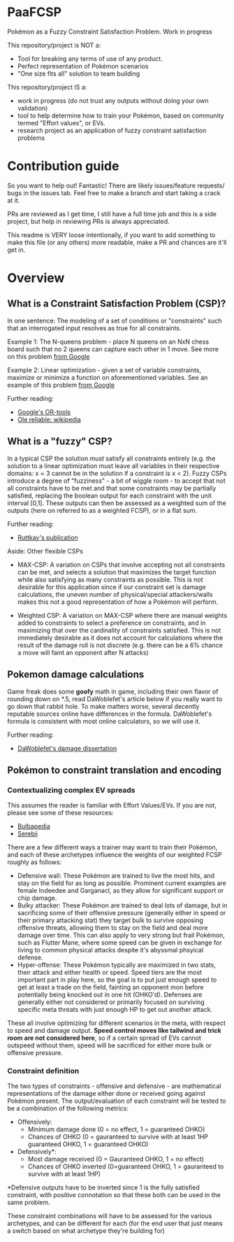 # PaaFCSP
Pokémon as a Fuzzy Constraint Satisfaction Problem. Work in progress

This repository/project is NOT a:

- Tool for breaking any terms of use of any product.
- Perfect representation of Pokémon scenarios
- "One size fits all" solution to team building

This repository/project IS a:

- work in progress (do not trust any outputs without doing your own validation)
- tool to help determine how to train your Pokémon, based on community termed "Effort values", or EVs.
- research project as an application of fuzzy constraint satisfaction problems

# Contribution guide

So you want to help out! Fantastic! There are likely issues/feature requests/ bugs in the issues tab. Feel free to make a branch and start taking a crack at it.

PRs are reviewed as I get time, I still have a full time job and this is a side project, but help in reviewing PRs is always appreciated.

This readme is VERY loose intentionally, if you want to add something to make this file (or any others) more readable, make a PR and chances are it'll get in.


# Overview

## What is a Constraint Satisfaction Problem (CSP)?

In one sentence: The modeling of a set of conditions or "constraints" such that an interrogated input resolves as true for all constraints.

Example 1: The N-queens problem - place N queens on an NxN chess board such that no 2 queens can capture each other in 1 move. See more on this problem [from Google](https://developers.google.com/optimization/cp/queens)

Example 2: Linear optimization - given a set of variable constraints, maximize or minimize a function on aforementioned variables. See an example of this problem [from Google](https://developers.google.com/optimization/introduction/python#example)

Further reading:
- [Google's OR-tools](https://developers.google.com/optimization/cp)
- [Ole reliable: wikipedia](https://en.wikipedia.org/wiki/Constraint_satisfaction_problem)

## What is a "fuzzy" CSP?

In a typical CSP the solution _must_ satisfy all constraints entirely (e.g. the solution to a linear optimization must leave all variables in their respective domains: x = 3 cannot be in the solution if a constraint is x < 2). Fuzzy CSPs introduce a degree of "fuzziness" - a bit of wiggle room - to accept that not all constraints have to be met and that some constraints may be partially satisfied, replacing the boolean output for each constraint with the unit interval [0,1]. These outputs can then be assessed as a weighted sum of the outputs (here on referred to as a weighted FCSP), or in a flat sum.

Further reading:
- [Ruttkay's publication](https://ieeexplore.ieee.org/document/343640)

Aside: Other flexible CSPs
- MAX-CSP: A variation on CSPs that involve accepting not all constraints can be met, and selects a solution that maximizes the target function while also satisfying as many constraints as possible. This is not desirable for this application since if our constraint set is damage calculations, the uneven number of physical/special attackers/walls makes this not a good representation of how a Pokémon will perform.

- Weighted CSP: A variation on MAX-CSP where there are manual weights added to constraints to select a preference on constraints, and in maximizing that over the cardinality of constraints satisfied. This is not immediately desirable as it does not account for calculations where the result of the damage roll is not discrete (e.g. there can be a 6% chance a move will faint an opponent after N attacks)

## Pokemon damage calculations

Game freak does some **goofy** math in game, including their own flavor of rounding down on *.5, read DaWoblefet's article below if you really want to go down that rabbit hole. To make matters worse, several decently reputable sources online have differences in the formula. DaWoblefet's formula is consistent with most online calculators, so we will use it. 

[/todo: add link to forward/backward script/]: ()

Further reading:
- [DaWoblefet's damage dissertation](https://www.trainertower.com/dawoblefets-damage-dissertation/)
 
## Pokémon to constraint translation and encoding

### Contextualizing complex EV spreads
This assumes the reader is familiar with Effort Values/EVs. If you are not, please see some of these resources:

- [Bulbapedia](https://bulbapedia.bulbagarden.net/wiki/Effort_values)
- [Serebii](https://www.serebii.net/games/evs.shtml)

There are a few different ways a trainer may want to train their Pokémon, and each of these archetypes influence the weights of our weighted FCSP roughly as follows:

- Defensive wall: These Pokémon are trained to live the most hits, and stay on the field for as long as possible. Prominent current examples are female Indeedee and Garganacl, as they allow for significant support or chip damage.
- Bulky attacker: These Pokémon are trained to deal lots of damage, but in sacrificing some of their offensive pressure (generally either in speed or their primary attacking stat) they target bulk to survive opposing offensive threats, allowing them to stay on the field and deal more damage over time. This can also apply to very strong but frail Pokémon, such as Flutter Mane, where some speed can be given in exchange for living to common physical attacks despite it's abyssmal phsyical defense.
- Hyper-offense: These Pokémon typically are maximized in two stats, their attack and either health or speed. Speed tiers are the most important part in play here, so the goal is to put just enough speed to get at least a trade on the field, fainting an opponent mon before potentially being knocked out in one hit (OHKO'd). Defenses are generally either not considered or primarily focused on surviving specific meta threats with just enough HP to get out another attack. 

These all involve optimizing for different scenarios in the meta, with respect to speed and damage output. **Speed control moves like tailwind and trick room are not considered here**, so if a certain spread of EVs cannot outspeed without them, speed will be sacrificed for either more bulk or offensive pressure.

### Constraint definition

The two types of constraints - offensive and defensive - are mathematical representations of the damage either done or received going against Pokémon present. The output/evaluation of each constraint will be tested to be a combination of the following metrics:
- Offensively:
  - Minimum damage done (0 = no effect, 1 = guaranteed OHKO)
  - Chances of OHKO (0 = gauranteed to survive with at least 1HP guaranteed OHKO, 1 = guaranteed OHKO)
- Defensively*:
  - Most damage received (0 = Gauranteed OHKO, 1 = no effect)
  - Chances of OHKO inverted (0=guaranteed OHKO, 1 = gauranteed to survive with at least 1HP)
  
*Defensive outputs have to be inverted since 1 is the fully satisfied constraint, with positive connotation so that these both can be used in the same problem.

These constraint combinations will have to be assessed for the various archetypes, and can be different for each (for the end user that just means a switch based on what archetype they're building for)